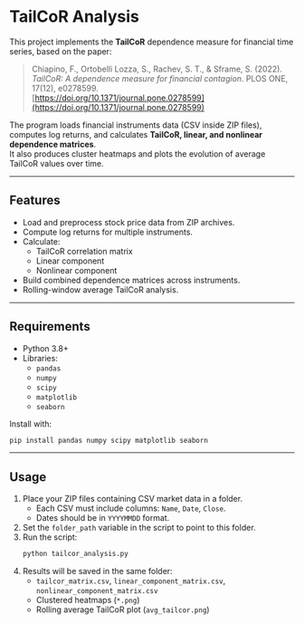 # TailCoR Analysis

This project implements the **TailCoR** dependence measure for financial time series, based on the paper:

> Chiapino, F., Ortobelli Lozza, S., Rachev, S. T., & Sframe, S. (2022).  
> *TailCoR: A dependence measure for financial contagion*. PLOS ONE, 17(12), e0278599.  
> [https://doi.org/10.1371/journal.pone.0278599](https://doi.org/10.1371/journal.pone.0278599)

The program loads financial instruments data (CSV inside ZIP files), computes log returns, and calculates **TailCoR, linear, and nonlinear dependence matrices**.  
It also produces cluster heatmaps and plots the evolution of average TailCoR values over time.

---

## Features
- Load and preprocess stock price data from ZIP archives.
- Compute log returns for multiple instruments.
- Calculate:
  - TailCoR correlation matrix
  - Linear component
  - Nonlinear component
- Build combined dependence matrices across instruments.
- Rolling-window average TailCoR analysis.

---

## Requirements
- Python 3.8+
- Libraries:
  - `pandas`
  - `numpy`
  - `scipy`
  - `matplotlib`
  - `seaborn`

Install with:
```bash
pip install pandas numpy scipy matplotlib seaborn
```

---

## Usage
1. Place your ZIP files containing CSV market data in a folder.  
   - Each CSV must include columns: `Name`, `Date`, `Close`.  
   - Dates should be in `YYYYMMDD` format.
2. Set the `folder_path` variable in the script to point to this folder.
3. Run the script:
   ```bash
   python tailcor_analysis.py
   ```
4. Results will be saved in the same folder:
   - `tailcor_matrix.csv`, `linear_component_matrix.csv`, `nonlinear_component_matrix.csv`
   - Clustered heatmaps (`*.png`)
   - Rolling average TailCoR plot (`avg_tailcor.png`)

